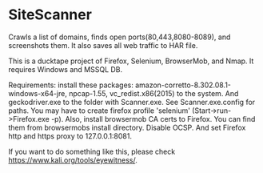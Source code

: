 # SiteScanner
Crawls a list of domains, finds open ports(80,443,8080-8089), and screenshots them. It also saves all web traffic to HAR file.

This is a ducktape project of Firefox, Selenium, BrowserMob, and Nmap. It requires Windows and MSSQL DB.

Requirements: install these packages: amazon-corretto-8.302.08.1-windows-x64-jre, npcap-1.55, vc_redist.x86(2015) to the system. And geckodriver.exe to the folder with Scanner.exe. See Scanner.exe.config for paths. You may have to create firefox profile 'selenium' (Start->run->Firefox.exe -p). Also, install browsermob CA certs to Firefox. You can find them from browsermobs install directory. Disable OCSP. And set Firefox http and https proxy to 127.0.0.1:8081.

If you want to do something like this, please check https://www.kali.org/tools/eyewitness/.


